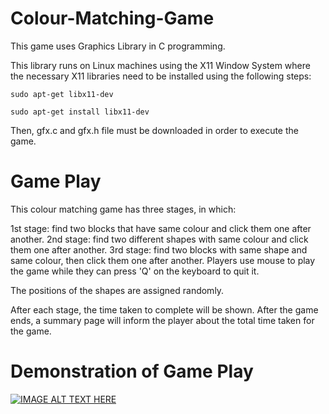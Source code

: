 # Colour-Matching-Game

This game uses Graphics Library in C programming.

This library runs on Linux machines using the X11 Window System where the necessary X11 libraries need to be installed using the following steps:
```
sudo apt-get libx11-dev

sudo apt-get install libx11-dev
```
Then, gfx.c and gfx.h file must be downloaded in order to execute the game.

# Game Play

This colour matching game has three stages, in which:

1st stage: find two blocks that have same colour and click them one after another.
2nd stage: find two different shapes with same colour and click them one after another.
3rd stage: find two blocks with same shape and same colour, then click them one after another. 
Players use mouse to play the game while they can press 'Q' on the keyboard to quit it.

The positions of the shapes are assigned randomly.

After each stage, the time taken to complete will be shown.
After the game ends, a summary page will inform the player about the total time taken for the game.

# Demonstration of Game Play
[![IMAGE ALT TEXT HERE](https://img.youtube.com/vi/s4LMGqaM3dk/0.jpg)](https://www.youtube.com/watch?v=s4LMGqaM3dk)
